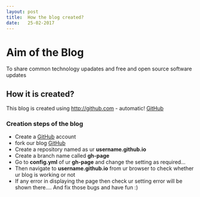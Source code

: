 ```yaml
---
layout: post
title:  How the blog created?
date:   25-02-2017
---
```



# Aim of the Blog
To share common technology upadates and free and open source software updates

## How it is created? 
This blog is created using http://github.com - automatic!
[GitHub](http://github.com)



### Creation steps of the blog
 * Create a [GitHub](http://github.com) account
 * fork our blog [GitHub](http://github.com/slkrthika/blog.github.io)
 * Create a repository named as ur **username.github.io**
 * Create a branch name called **gh-page**
 * Go to **config.yml** of ur **gh-page** and change the setting as required...
 * Then navigate to **username.github.io** from ur browser to check whether ur blog is working or not
 * If  any error in displaying the page then check ur setting error will be shown there.... And fix those bugs and have fun :)
 
